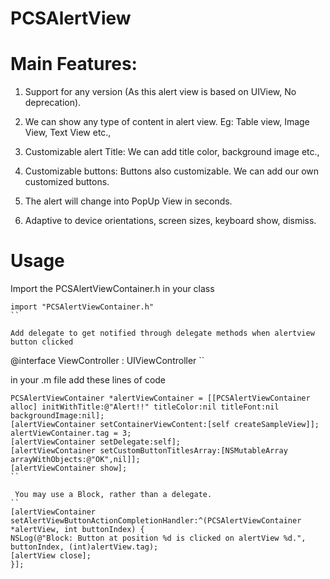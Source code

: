 # PCSAlertView

# Main Features:

1. Support for any version (As this alert view is based on UIView, No deprecation).

2. We can show any type of content in alert view. Eg: Table view, Image View, Text View etc.,

3. Customizable alert Title: We can add title color, background image etc.,

4. Customizable buttons: Buttons also customizable. We can add our own customized buttons.

5. The alert will change into PopUp View in seconds. 

6. Adaptive to device orientations, screen sizes, keyboard show, dismiss.

# Usage

Import the PCSAlertViewContainer.h in your class
```
import "PCSAlertViewContainer.h"
``

Add delegate to get notified through delegate methods when alertview button clicked

```
@interface ViewController : UIViewController<PCSAlertViewContainerDelegate>
``

in your .m file add these lines of code

```
PCSAlertViewContainer *alertViewContainer = [[PCSAlertViewContainer alloc] initWithTitle:@"Alert!!" titleColor:nil titleFont:nil backgroundImage:nil];
[alertViewContainer setContainerViewContent:[self createSampleView]];
alertViewContainer.tag = 3;
[alertViewContainer setDelegate:self];
[alertViewContainer setCustomButtonTitlesArray:[NSMutableArray arrayWithObjects:@"OK",nil]];
[alertViewContainer show];
``

 You may use a Block, rather than a delegate.
``
[alertViewContainer setAlertViewButtonActionCompletionHandler:^(PCSAlertViewContainer *alertView, int buttonIndex) {
NSLog(@"Block: Button at position %d is clicked on alertView %d.", buttonIndex, (int)alertView.tag);
[alertView close];
}];
```

